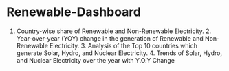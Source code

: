 # Renewable-Dashboard
1. Country-wise share of Renewable and Non-Renewable Electricity.  2. Year-over-year (YOY) change in the generation of  Renewable and Non-Renewable Electricity.  3. Analysis of the Top 10 countries which generate Solar, Hydro, and  Nuclear Electricity.  4. Trends of Solar, Hydro, and Nuclear Electricity over the year with Y.O.Y Change

